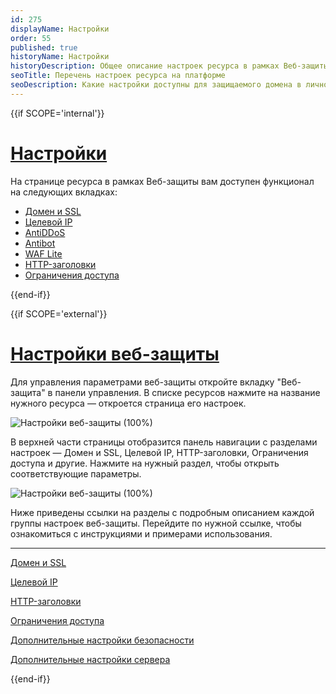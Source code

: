 ```yaml
---
id: 275
displayName: Настройки
order: 55
published: true
historyName: Настройки
historyDescription: Общее описание настроек ресурса в рамках Веб-защиты
seoTitle: Перечень настроек ресурса на платформе
seoDescription: Какие настройки доступны для защищаемого домена в личном кабинете Solar Space. Функционал и сервисы
---
```




{{if SCOPE='internal'}}

# [Настройки](settings)

На странице ресурса в рамках Веб-защиты вам доступен функционал на следующих вкладках:

- [Домен и SSL]([213])
- [Целевой IP]([215])
- [AntiDDoS]([217])
- [Antibot]([216])
- [WAF Lite]([234])
- [HTTP-заголовки]([214])
- [Ограничения доступа]([209])


{{end-if}}

{{if SCOPE='external'}}



# [Настройки веб-защиты](web-protection-settings)

Для управления параметрами веб-защиты откройте вкладку "Веб-защита" в панели управления.
В списке ресурсов нажмите на название нужного ресурса — откроется страница его настроек.

![Настройки веб-защиты (100%)](https://img.solarspace.pro/docs/partners/web-protection/default-web-protection.png "Настройки веб-защиты'")

В верхней части страницы отобразится панель навигации с разделами настроек — Домен и SSL, Целевой IP, HTTP-заголовки, Ограничения доступа и другие. Нажмите на нужный раздел, чтобы открыть соответствующие параметры.

![Настройки веб-защиты (100%)](https://img.solarspace.pro/docs/partners/web-protection/default-web-protection-1.png "Настройки веб-защиты'")



Ниже приведены ссылки на разделы с подробным описанием каждой группы настроек веб-защиты. Перейдите по нужной ссылке, чтобы ознакомиться с инструкциями и примерами использования.

---

[Домен и SSL]([213])

[Целевой IP]([215])

[HTTP-заголовки]([214])

[Ограничения доступа]([209])

[Дополнительные настройки безопасности]([269])

[Дополнительные настройки сервера]([270])



{{end-if}}
